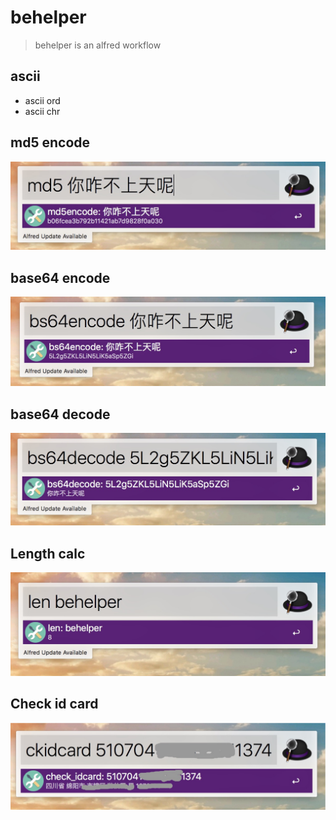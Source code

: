 # behelper

> behelper is an alfred workflow

## ascii

- ascii ord
- ascii chr


## md5 encode
![md5 encode](images/md5encode.png)

## base64 encode
![base64 encode](images/bs64encode.png)


## base64 decode
![base64 decode](images/bs64decode.png)

## Length calc
![Length calc](images/lengthcalc.png)

## Check id card
![Check idcard](images/ckidcarad.png)
